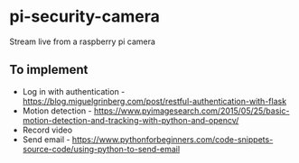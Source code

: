 # pi-security-camera
Stream live from a raspberry pi camera 

## To implement
* Log in with authentication - https://blog.miguelgrinberg.com/post/restful-authentication-with-flask
* Motion detection - https://www.pyimagesearch.com/2015/05/25/basic-motion-detection-and-tracking-with-python-and-opencv/
* Record video
* Send email - https://www.pythonforbeginners.com/code-snippets-source-code/using-python-to-send-email
